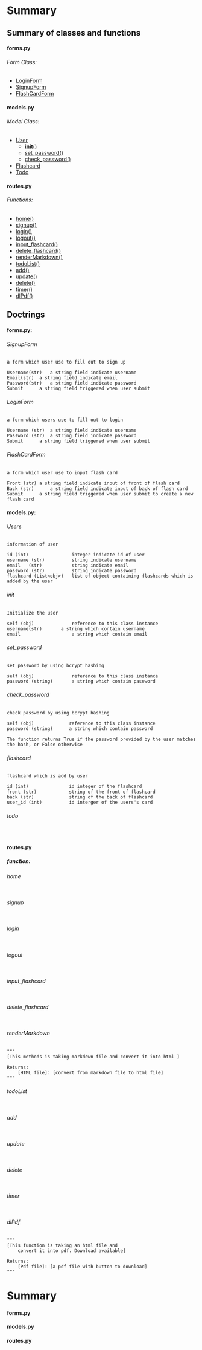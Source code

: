 
# Summary  



## **Summary of classes and functions**


#### forms.py

###### Form Class:

* [LoginForm](#loginform)
* [SignupForm](#signupform)
* [FlashCardForm](#flashcardform)

#### models.py

###### Model Class:

* [User](#user)
    * [__init__()](#init)
    * [set_password()](#set_password)
    * [check_password()](#check_password)
* [Flashcard](#flashcard)
* [Todo](#todo)

#### routes.py

###### Functions:
* [home()](home)
* [signup()](#signup)
* [login()](#login)
* [logout()](#logout)
* [input_flashcard()](#input_flashcard)
* [delete_flashcard()](#delete_flashcard)
* [renderMarkdown()](#renderMarkdown)
* [todoList()](#todoList)
* [add()](#add)
* [update()](#update)
* [delete()](#delete)
* [timer()](#timer)
* [dlPdf()](#dlPdf)


## **Doctrings**

#### forms.py:

###### SignupForm

```
a form which user use to fill out to sign up

Username(str)   a string field indicate username
Email(str)	a string field indicate email
Password(str)	a string field indicate password
Submit		a string field triggered when user submit

```


###### LoginForm

```
a form which users use to fill out to login

Username (str)  a string field indicate username
Password (str)	a string field indicate password
Submit		a string field triggered when user submit

```

###### FlashCardForm

```
a form which user use to input flash card

Front (str)	a string field indicate input of front of flash card	
Back (str)      a string field indicate input of back of flash card
Submit		a string field triggered when user submit to create a new flash card

```


#### models.py:

###### Users

```
information of user

id (int)                integer indicate id of user
username (str)          string indicate username
email   (str)           string indicate email 
password (str)          string indicate password
flashcard (List<obj>)   list of object containing flashcards which is added by the user

```

###### init

```
Initialize the user

self (obj)              reference to this class instance
username(str)		a string which contain username
email                   a string which contain email

```

###### set_password

```
set password by using bcrypt hashing

self (obj)              reference to this class instance
password (string)       a string which contain password

```

###### check_password

```
check password by using bcrypt hashing

self (obj)             reference to this class instance
password (string)      a string which contain password

The function returns True if the password provided by the user matches the hash, or False otherwise

```

###### flashcard

```
flashcard which is add by user

id (int)               id integer of the flashcard
front (str)            string of the front of flashcard
back (str)             string of the back of flashcard
user_id (int)          id interger of the users's card

```


###### todo
```


```


#### routes.py

##### function:


###### home
```

```
###### signup

```

```
###### login
```

```
###### logout
```

```
###### input_flashcard
```

```
###### delete_flashcard
```

```
###### renderMarkdown
``` 
"""
[This methods is taking markdown file and convert it into html ]

Returns:
    [HTML file]: [convert from markdown file to html file]
"""
```
###### todoList
```
```
###### add
```

```
###### update
```

```
###### delete
```

```
###### timer
```

```
###### dlPdf
```
"""
[This function is taking an html file and 
    convert it into pdf. Download available]

Returns:
    [Pdf file]: [a pdf file with button to download]
"""
```


# Summary

#### **forms.py**



#### **models.py**



#### **routes.py**


